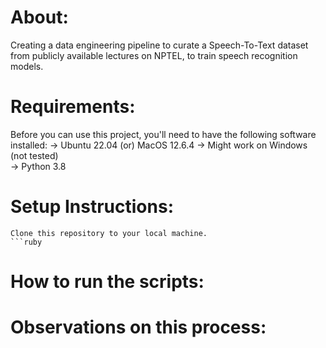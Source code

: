# About:
   Creating a data engineering pipeline to curate a Speech-To-Text dataset from publicly available
lectures on NPTEL, to train speech recognition models.

# Requirements:
   Before you can use this project, you'll need to have the following software installed: 
   -> Ubuntu 22.04 (or) MacOS 12.6.4 
   -> Might work on Windows (not tested)  
   -> Python 3.8
      
# Setup Instructions:
    Clone this repository to your local machine.  
    ```ruby
    
    
# How to run the scripts:
    

# Observations on this process:
